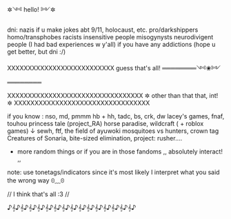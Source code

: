    ✲༺ hello! ༻✲
 
dni:
nazis
if u make jokes abt
9/11, holocaust, etc.
pro/darkshippers
homo/transphobes
racists
insensitive people
misogynysts
neurodivigent people
(I had bad experiences w y'all)
if you have any addictions
(hope u get better, but dni :/)

XXXXXXXXXXXXXXXXXXXXXXXXXX
    guess that's all!
════════༺❀༻════════

XXXXXXXXXXXXXXXXXXXXXXXXXXXXXXXXX
 ✲ other than that that, int! ✲
XXXXXXXXXXXXXXXXXXXXXXXXXXXXXXXXX
 
if you know : nso, md, pmmm
hb + hh, tadc, bs, crk, dw
lacey's games, fnaf, touhou
princess tale (project_RA)
horse paradise, wildcraft
( + roblox games) ↓
sewh, ftf, the field of ayuwoki
mosquitoes vs hunters, crown tag
Creatures of Sonaria, bite-sized
elimination, project: rusher....
+ more random things
or if you are in those fandoms 
,, absolutely interact! ,,

note: use tonetags/indicators
since it's most likely
I interpret what you said
the wrong way ꏿ⁠﹏⁠ꏿ

// I think that's all :3 //

♪𝄞♪𝄞♪𝄞♪𝄞♪𝄞♪𝄞♪𝄞♪𝄞♪𝄞♪𝄞♪𝄞♪𝄞♪𝄞♪𝄞♪𝄞♪

<!--
**angelicfeathers/angelicfeathers** is a ✨ _special_ ✨ repository because its `README.md` (this file) appears on your GitHub profile.

Here are some ideas to get you started:

- 🔭 I’m currently working on ...
- 🌱 I’m currently learning ...
- 👯 I’m looking to collaborate on ...
- 🤔 I’m looking for help with ...
- 💬 Ask me about ...
- 📫 How to reach me: ...
- 😄 Pronouns: ...
- ⚡ Fun fact: ...
-->
